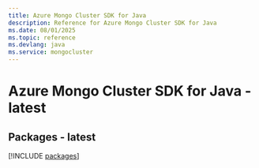 ```yaml
---
title: Azure Mongo Cluster SDK for Java
description: Reference for Azure Mongo Cluster SDK for Java
ms.date: 08/01/2025
ms.topic: reference
ms.devlang: java
ms.service: mongocluster
---
```

# Azure Mongo Cluster SDK for Java - latest
## Packages - latest
[!INCLUDE [packages](mongo-cluster-index.md)]